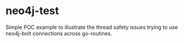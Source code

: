 # neo4j-test

Simple POC example to illustrate the thread safety issues trying to use neo4j-bolt connections across go-routines.
